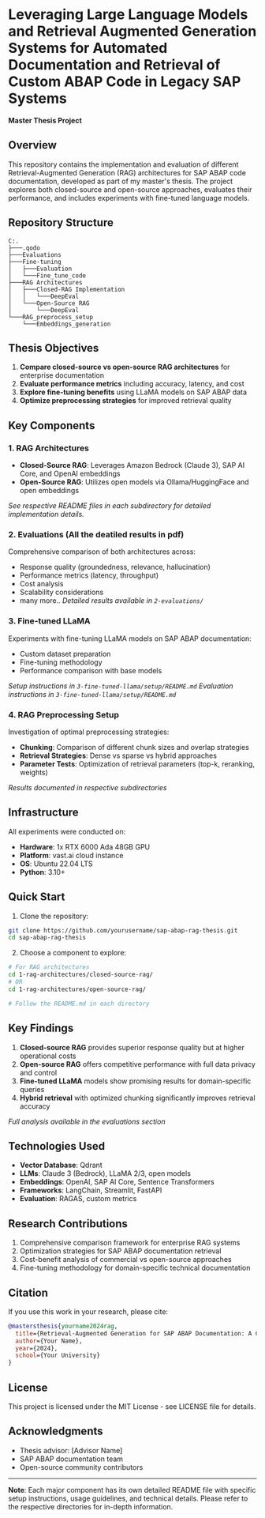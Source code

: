 # Leveraging Large Language Models and Retrieval Augmented Generation Systems for Automated Documentation and Retrieval of Custom ABAP Code in Legacy SAP Systems

**Master Thesis Project**

## Overview

This repository contains the implementation and evaluation of different Retrieval-Augmented Generation (RAG) architectures for SAP ABAP code documentation, developed as part of my master's thesis. The project explores both closed-source and open-source approaches, evaluates their performance, and includes experiments with fine-tuned language models.

## Repository Structure

```
C:.
├───.qodo
├───Evaluations
├───Fine-tuning
│   ├───Evaluation
│   └───Fine_tune_code
├───RAG Architectures
│   ├───Closed-RAG Implementation
│   │   └───DeepEval
│   └───Open-Source RAG
│       └───DeepEval
└───RAG_preprocess_setup
    └───Embeddings_generation
```

## Thesis Objectives

1. **Compare closed-source vs open-source RAG architectures** for enterprise documentation
2. **Evaluate performance metrics** including accuracy, latency, and cost
3. **Explore fine-tuning benefits** using LLaMA models on SAP ABAP data
4. **Optimize preprocessing strategies** for improved retrieval quality

## Key Components

### 1. RAG Architectures

- **Closed-Source RAG**: Leverages Amazon Bedrock (Claude 3), SAP AI Core, and OpenAI embeddings
- **Open-Source RAG**: Utilizes open models via Ollama/HuggingFace and open embeddings

*See respective README files in each subdirectory for detailed implementation details.*

### 2. Evaluations (All the deatiled results in pdf) 

Comprehensive comparison of both architectures across:
- Response quality (groundedness, relevance, hallucination)
- Performance metrics (latency, throughput)
- Cost analysis
- Scalability considerations
- many more.. 
*Detailed results available in `2-evaluations/`*

### 3. Fine-tuned LLaMA

Experiments with fine-tuning LLaMA models on SAP ABAP documentation:
- Custom dataset preparation
- Fine-tuning methodology
- Performance comparison with base models

*Setup instructions in `3-fine-tuned-llama/setup/README.md`*
*Evaluation  instructions in `3-fine-tuned-llama/setup/README.md`*

### 4. RAG Preprocessing Setup

Investigation of optimal preprocessing strategies:
- **Chunking**: Comparison of different chunk sizes and overlap strategies
- **Retrieval Strategies**: Dense vs sparse vs hybrid approaches
- **Parameter Tests**: Optimization of retrieval parameters (top-k, reranking, weights)

*Results documented in respective subdirectories*

## Infrastructure

All experiments were conducted on:
- **Hardware**: 1x RTX 6000 Ada 48GB GPU
- **Platform**: vast.ai cloud instance
- **OS**: Ubuntu 22.04 LTS
- **Python**: 3.10+

## Quick Start

1. Clone the repository:
```bash
git clone https://github.com/yourusername/sap-abap-rag-thesis.git
cd sap-abap-rag-thesis
```

2. Choose a component to explore:
```bash
# For RAG architectures
cd 1-rag-architectures/closed-source-rag/
# OR
cd 1-rag-architectures/open-source-rag/

# Follow the README.md in each directory
```

## Key Findings

1. **Closed-source RAG** provides superior response quality but at higher operational costs
2. **Open-source RAG** offers competitive performance with full data privacy and control
3. **Fine-tuned LLaMA** models show promising results for domain-specific queries
4. **Hybrid retrieval** with optimized chunking significantly improves retrieval accuracy

*Full analysis available in the evaluations section*

## Technologies Used

- **Vector Database**: Qdrant
- **LLMs**: Claude 3 (Bedrock), LLaMA 2/3, open models
- **Embeddings**: OpenAI, SAP AI Core, Sentence Transformers
- **Frameworks**: LangChain, Streamlit, FastAPI
- **Evaluation**: RAGAS, custom metrics

## Research Contributions

1. Comprehensive comparison framework for enterprise RAG systems
2. Optimization strategies for SAP ABAP documentation retrieval
3. Cost-benefit analysis of commercial vs open-source approaches
4. Fine-tuning methodology for domain-specific technical documentation

## Citation

If you use this work in your research, please cite:
```bibtex
@mastersthesis{yourname2024rag,
  title={Retrieval-Augmented Generation for SAP ABAP Documentation: A Comparative Study},
  author={Your Name},
  year={2024},
  school={Your University}
}
```

## License

This project is licensed under the MIT License - see LICENSE file for details.

## Acknowledgments

- Thesis advisor: [Advisor Name]
- SAP ABAP documentation team
- Open-source community contributors

---

**Note**: Each major component has its own detailed README file with specific setup instructions, usage guidelines, and technical details. Please refer to the respective directories for in-depth information.
